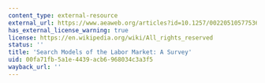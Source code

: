 ```yaml
---
content_type: external-resource
external_url: https://www.aeaweb.org/articles?id=10.1257/002205105775362014
has_external_license_warning: true
license: https://en.wikipedia.org/wiki/All_rights_reserved
status: ''
title: 'Search Models of the Labor Market: A Survey'
uid: 00fa71fb-5a1e-4439-acb6-968034c3a3f5
wayback_url: ''
---
```

